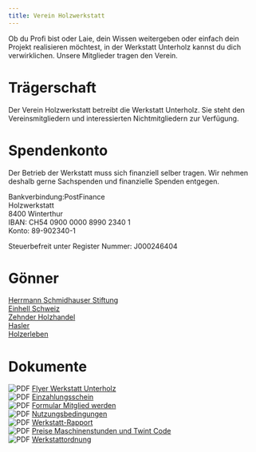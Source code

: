 ```yaml
---
title: Verein Holzwerkstatt
---
```


Ob du Profi bist oder Laie, dein Wissen weitergeben oder einfach dein Projekt realisieren möchtest,
in der Werkstatt Unterholz kannst du dich verwirklichen. Unsere Mitglieder tragen den Verein.

# Trägerschaft

Der Verein Holzwerkstatt betreibt die Werkstatt Unterholz.
Sie steht den Vereinsmitgliedern und interessierten Nichtmitgliedern zur Verfügung.

# Spendenkonto

Der Betrieb der Werkstatt muss sich finanziell selber tragen.
Wir nehmen deshalb gerne Sachspenden und finanzielle Spenden entgegen.

Bankverbindung:PostFinance  
Holzwerkstatt  
8400 Winterthur  
IBAN: CH54 0900 0000 8990 2340 1  
Konto: 89-902340-1  

Steuerbefreit unter Register Nummer: J000246404

# Gönner

[Herrmann Schmidhauser Stiftung](https://www.schmidhauser-stiftung.ch/)  
[Einhell Schweiz](https://www.einhell.com/)  
[Zehnder Holzhandel](https://www.zehnder-handel.ch/)  
[Hasler](https://www.hasler.ch/)  
[Holzerleben](http://www.holzerleben.ch/)

# Dokumente

![PDF](/images/pdf.png) [Flyer Werkstatt Unterholz](unterholz-flyer.pdf)  
![PDF](/images/pdf.png) [Einzahlungsschein](unterholz-rechnung.pdf)  
![PDF](/images/pdf.png) [Formular Mitglied werden](unterholz-anmeldung.pdf)  
![PDF](/images/pdf.png) [Nutzungsbedingungen](unterholz-nutzungsbedingungen.pdf)  
![PDF](/images/pdf.png) [Werkstatt-Rapport](unterholz-dauerrapport.pdf)  
![PDF](/images/pdf.png) [Preise Maschinenstunden und Twint Code](unterholz-preisliste.pdf)  
![PDF](/images/pdf.png) [Werkstattordnung](unterholz-werkstattordnung.pdf)  
